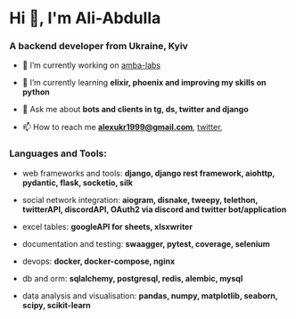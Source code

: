 <h1 align="left">Hi 👋, I'm Ali-Abdulla</h1>
<h3 align="left">A backend developer from Ukraine, Kyiv</h3>

- 🔭 I’m currently working on [amba-labs](https://beta.ambalabs.io/welcome)

- 🌱 I’m currently learning **elixir, phoenix and improving my skills on python**

- 💬 Ask me about **bots and clients in tg, ds, twitter and django**

- 📫 How to reach me **alexukr1999@gmail.com**, [twitter](https://twitter.com/boing_7_4_7), 

<h3 align="left">Languages and Tools:</h3>

- web frameworks and tools: **django, django rest framework, aiohttp, pydantic, flask, socketio, silk**

- social network integration: **aiogram, disnake, tweepy, telethon, twitterAPI, discordAPI, OAuth2 via discord and twitter bot/application**

- excel tables: **googleAPI for sheets, xlsxwriter**

- documentation and testing: **swaagger, pytest, coverage, selenium**

- devops: **docker, docker-compose, nginx**

- db and orm: **sqlalchemy, postgresql, redis, alembic, mysql**

- data analysis and visualisation: **pandas, numpy, matplotlib, seaborn, scipy, scikit-learn**
